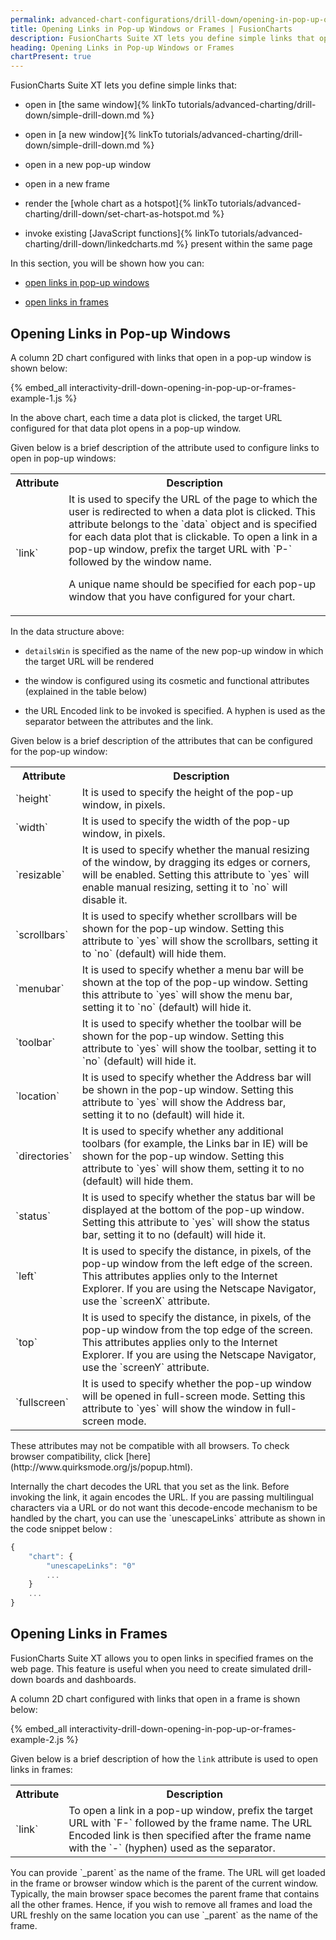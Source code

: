 ```yaml
---
permalink: advanced-chart-configurations/drill-down/opening-in-pop-up-or-frames.html
title: Opening Links in Pop-up Windows or Frames | FusionCharts
description: FusionCharts Suite XT lets you define simple links that open in the same window, open in a new window, new pop-up window, new frame, render the whole chart as a hotspot, invoke existing JavaScript functions present within the same page, In this section, you will be shown how you can open links in pop-up windows and open links in frames.
heading: Opening Links in Pop-up Windows or Frames
chartPresent: true
---
```


FusionCharts Suite XT lets you define simple links that:

* open in [the same window]{% linkTo tutorials/advanced-charting/drill-down/simple-drill-down.md %}

* open in [a new window]{% linkTo tutorials/advanced-charting/drill-down/simple-drill-down.md %}

* open in a new pop-up window

* open in a new frame

* render the [whole chart as a hotspot]{% linkTo tutorials/advanced-charting/drill-down/set-chart-as-hotspot.md %}

* invoke existing [JavaScript functions]{% linkTo tutorials/advanced-charting/drill-down/linkedcharts.md %} present within the same page

In this section, you will be shown how you can:

* <a href="/advanced-chart-configurations/drill-down/opening-in-pop-up-or-frames.html#opening-links-in-pop-up-windows">open links in pop-up windows</a>

* <a href="/advanced-chart-configurations/drill-down/opening-in-pop-up-or-frames.html#opening-links-in-frames">open links in frames</a>

## Opening Links in Pop-up Windows

A column 2D chart configured with links that open in a pop-up window is shown below:

{% embed_all interactivity-drill-down-opening-in-pop-up-or-frames-example-1.js %}

In the above chart, each time a data plot is clicked, the target URL configured for that data plot opens in a pop-up window.

Given below is a brief description of the attribute used to configure links to open in pop-up windows:

<table>
  <tr>
    <th>Attribute</th>
    <th>Description</th>
  </tr>
  <tr>
    <td>`link`
</td>
    <td>It is used to specify the URL of the page to which the user is redirected to when a data plot is clicked. This attribute belongs to the `data` object and is specified for each data plot that is clickable. To open a link in a pop-up window, prefix the target URL with `P-` followed by the window name.

A unique name should be specified for each pop-up window that you have configured for your chart. </td>
  </tr>
</table>






In the data structure above:

* `detailsWin` is specified as the name of the new pop-up window in which the target URL will be rendered

* the window is configured using its cosmetic and functional attributes (explained in the table below)

* the URL Encoded link to be invoked is specified. A hyphen is used as the separator between the attributes and the link.

Given below is a brief description of the attributes that can be configured for the pop-up window:

<table>
  <tr>
    <th>Attribute</th>
    <th>Description</th>
  </tr>
  <tr>
    <td>`height`
</td>
    <td>It is used to specify the height of the pop-up window, in pixels.</td>
  </tr>
  <tr>
    <td>`width`</td>
    <td>It is used to specify the width of the pop-up window, in pixels.</td>
  </tr>
  <tr>
    <td>`resizable` </td>
    <td>It is used to specify whether the manual resizing of the window, by dragging its edges or corners, will be enabled. Setting this attribute to `yes` will enable manual resizing, setting it to `no` will disable it.</td>
  </tr>
  <tr>
    <td>`scrollbars`</td>
    <td>It is used to specify whether scrollbars will be shown for the pop-up window. Setting this attribute to `yes` will show the scrollbars, setting it to `no` (default) will hide them.</td>
  </tr>
  <tr>
    <td>`menubar`</td>
    <td>It is used to specify whether a menu bar will be shown at the top of the pop-up window. Setting this attribute to `yes` will show the menu bar, setting it to `no` (default) will hide it.</td>
  </tr>
  <tr>
    <td>`toolbar`</td>
    <td>It is used to specify whether the toolbar will be shown for the pop-up window. Setting this attribute to `yes` will show the toolbar, setting it to `no` (default) will hide it.</td>
  </tr>
  <tr>
    <td>`location`</td>
    <td>It is used to specify whether the Address bar will be shown in the pop-up window. Setting this attribute to `yes` will show the Address bar, setting it to no (default) will hide it.</td>
  </tr>
  <tr>
    <td>`directories`</td>
    <td>It is used to specify whether any additional toolbars (for example, the Links bar in IE) will be shown for the pop-up window. Setting this attribute to `yes` will show them, setting it to no (default) will hide them.</td>
  </tr>
  <tr>
    <td>`status`</td>
    <td>It is used to specify whether the status bar will be displayed at the bottom of the pop-up window. Setting this attribute to `yes` will show the status bar, setting it to no (default) will hide it.</td>
  </tr>
  <tr>
    <td>`left`</td>
    <td>It is used to specify the distance, in pixels, of the pop-up window from the left edge of the screen. This attributes applies only to the Internet Explorer. If you are using the Netscape Navigator, use the `screenX` attribute.</td>
  </tr>
  <tr>
    <td>`top`</td>
    <td>It is used to specify the distance, in pixels, of the pop-up window from the top edge of the screen. This attributes applies only to the Internet Explorer. If you are using the Netscape Navigator, use the `screenY` attribute.</td>
  </tr>
  <tr>
    <td>`fullscreen`</td>
    <td>It is used to specify whether the pop-up window will be opened in full-screen mode. Setting this attribute to `yes` will show the window in full-screen mode. </td>
  </tr>
</table>


<p class="text-info"> These attributes may not be compatible with all browsers. To check browser compatibility, click [here](http://www.quirksmode.org/js/popup.html). </p>

<p class="text-info">Internally the chart decodes the URL that you set as the link. Before invoking the link, it again encodes the URL. If you are passing multilingual characters via a URL or do not want this decode-encode mechanism to be handled by the chart, you can use the `unescapeLinks` attribute as shown in the code snippet below :

```javascript
{
    "chart": {
        "unescapeLinks": "0"
        ...
    }
    ...
}
```

</p>

## Opening Links in Frames

FusionCharts Suite XT allows you to open links in specified frames on the web page. This feature is useful when you need to create simulated drill-down boards and dashboards.

A column 2D chart configured with links that open in a frame is shown below:

{% embed_all interactivity-drill-down-opening-in-pop-up-or-frames-example-2.js %}

Given below is a brief description of how the `link` attribute is used to open links in frames:

<table>
  <tr>
    <th>Attribute</th>
    <th>Description</th>
  </tr>
  <tr>
    <td>`link`
</td>
    <td>To open a link in a pop-up window, prefix the target URL with `F-` followed by the frame name. The URL Encoded link is then specified after the frame name with the `-` (hyphen) used as the separator.</td>
  </tr>
</table>

<p class="text-info">You can provide `_parent` as the name of the frame. The URL will get loaded in the frame or browser window which is the parent of the current window. Typically, the main browser space becomes the parent frame that contains all the other frames. Hence, if you wish to remove all frames and load the URL freshly on the same location you can use `_parent` as the name of the frame. </p>